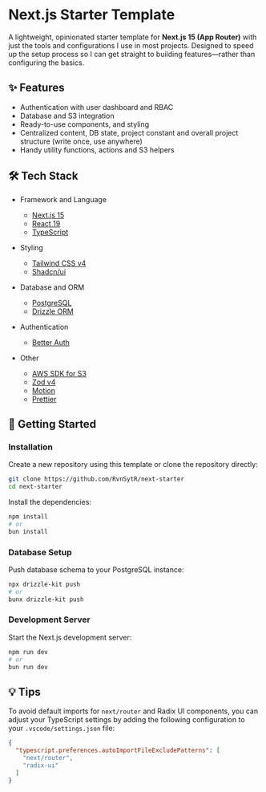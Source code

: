 # Next.js Starter Template

A lightweight, opinionated starter template for **Next.js 15 (App Router)** with just the tools and configurations I use in most projects. Designed to speed up the setup process so I can get straight to building features—rather than configuring the basics.

## ✨ Features

- Authentication with user dashboard and RBAC
- Database and S3 integration
- Ready-to-use components, and styling
- Centralized content, DB state, project constant and overall project structure (write once, use anywhere)
- Handy utility functions, actions and S3 helpers

## 🛠️ Tech Stack

- Framework and Language
  - [Next.js 15](https://nextjs.org)
  - [React 19](https://react.dev)
  - [TypeScript](https://www.typescriptlang.org)

- Styling
  - [Tailwind CSS v4](https://tailwindcss.com)
  - [Shadcn/ui](https://ui.shadcn.com)

- Database and ORM
  - [PostgreSQL](https://www.postgresql.org)
  - [Drizzle ORM](https://orm.drizzle.team)

- Authentication
  - [Better Auth](https://better-auth.com)

- Other
  - [AWS SDK for S3](https://github.com/aws/aws-sdk-js-v3/tree/main/clients/client-s3)
  - [Zod v4](https://zod.dev)
  - [Motion](https://motion.dev)
  - [Prettier](https://prettier.io)

## 🚀 Getting Started

### Installation

Create a new repository using this template or clone the repository directly:

```sh
git clone https://github.com/RvnSytR/next-starter
cd next-starter
```

Install the dependencies:

```sh
npm install
# or
bun install
```

### Database Setup

Push database schema to your PostgreSQL instance:

```sh
npx drizzle-kit push
# or
bunx drizzle-kit push
```

### Development Server

Start the Next.js development server:

```sh
npm run dev
# or
bun run dev
```

## 💡 Tips

To avoid default imports for `next/router` and Radix UI components, you can adjust your TypeScript settings by adding the following configuration to your `.vscode/settings.json` file:

```json
{
  "typescript.preferences.autoImportFileExcludePatterns": [
    "next/router",
    "radix-ui"
  ]
}
```
